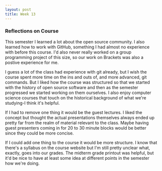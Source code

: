 ```yaml
--- 
layout: post 
title: Week 13
---
```


### Reflections on Course
This semester I learned a lot about the open source community. I also learned how to work with GitHub, something I had almost no experience with before this course. I'd also never really worked on a group programming project of this size, so our work on Brackets was also a postive experience for me. 

I guess a lot of the class had experience with git already, but I wish the course spent more time on the ins and outs of, and more advanced, git commands. But I liked how the course was structured so that we started with the history of open source software and then as the semester progressed we started working on them ourselves. I also enjoy computer science courses that touch on the historical background of what we're studying-I think it's helpful.

If I had to remove one thing it would be the guest lectures. I liked the concept but thought the actual presentations themselves always ended up pretty far from the realm of material relevant to the class. Maybe having guest presenters coming in for 20 to 30 minute blocks would be better since they could be more concise. 

If I could add one thing to the course it would be more structure. I know that there's a syllabus on the course website but I'm still pretty unclear what, exactly, goes into our grades. The midterm grade printout was helpful, but it'd be nice to have at least some idea at different points in the semester how we're doing. 
